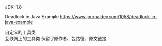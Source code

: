 JDK: 1.8  

Deadlock in Java Example https://www.journaldev.com/1058/deadlock-in-java-example

自定义的工具类  
互联网上的工具类  保留了原作者、包路径、原文链接   
